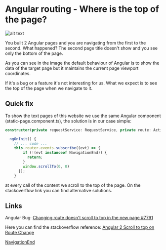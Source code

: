 # Angular routing - Where is the top of the page?

![alt text]([p]BACKEND_URL[/p]/images/angular-viewport.png)

You built 2 Angular pages and you are navigating from the first to the second.
What happened? The second page title doesn't show and you see only the bottom of the page.

As you can see in the image the default behaviour of Angular is to show the data of the target page but it maintains the current page viewport coordinates.

If it's a bug or a feature it's not interesting for us. What we expect is to see the top of the page when we navigate to it.

## Quick fix


To show the text pages of this website we use the same Angular component (static-page.component.ts), the solution is in our case simple:


``` typescript
constructor(private requestService: RequestService, private route: ActivatedRoute, private router: Router) {}

  ngOnInit() {
    // ... code ...
    this.router.events.subscribe((evt) => {
        if (!(evt instanceof NavigationEnd)) {
          return;
        }
        window.scrollTo(0, 0)
      });
    }
```

at every call of the content we scroll to the top of the page.
On the stackoverflow link you can find alternative solutions.

## Links
Angular Bug: [Changing route doesn't scroll to top in the new page #7791](https://github.com/angular/angular/issues/7791)

Here you can find the stackoverflow reference: [Angular 2 Scroll to top on Route Change](https://stackoverflow.com/questions/39601026/angular-2-scroll-to-top-on-route-change)
                                               
[NavigationEnd](https://angular.io/api/router/NavigationEnd)